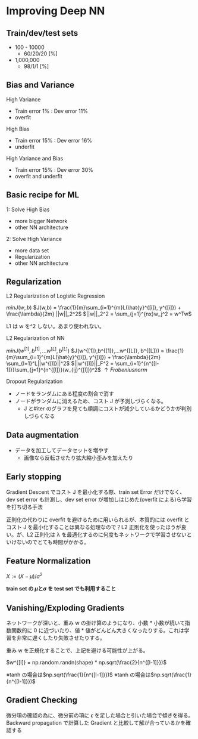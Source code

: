 # Improving Deep NN

## Train/dev/test sets

- 100 - 10000
  - 60/20/20 [%]
- 1,000,000
  - 98/1/1 [%]

## Bias and Variance

High Variance

- Train error 1% : Dev error 11%
- overfit

High Bias

- Train error 15% : Dev error 16%
- underfit

High Variance and Bias

- Train error 15% : Dev error 30%
- overfit and underfit

## Basic recipe for ML

1: Solve High Bias

- more bigger Network
- other NN architecture

2: Solve High Variance

- more data set
- Regularization
- other NN architecture

## Regularization

L2 Regularization of Logistic Regression

$minJ(w,b)$
$J(w,b) = \frac{1}{m}\sum_{i=1}^{m}L(\hat{y}^{[i]}, y^{[i]}) + \frac{\lambda}{2m} ||w||_2^2$
$||w||_2^2 = \sum_{j=1}^{nx}w_j^2 = w^Tw$

L1 は w を^2 しない。あまり使われない。

L2 Regularization of NN

$minJ(w^{[1]},b^{[1]},...w^{[L]}, b^{[L]})$
$J(w^{[1]},b^{[1]},...w^{[L]}, b^{[L]}) = \frac{1}{m}\sum_{i=1}^{m}L(\hat{y}^{[i]}, y^{[i]}) + \frac{\lambda}{2m} \sum_{l=1}^L||w^{[l]}||^2$
$||w^{[l]}||_F^2 = \sum_{i=1}^{n^{[l-1]}}\sum_{j=1}^{n^{[l]}}(w_{ij}^{[l]})^2$
$\uparrow Frobenius norm$

Dropout Regularization

- ノードをランダムにある程度の割合で消す
- ノードがランダムに消えるため、コスト J が予測しづらくなる。
  - J と#iter のグラフを見ても順調にコストが減少しているかどうかが判別しづらくなる

## Data augmentation

- データを加工してデータセットを増やす
  - 画像なら反転させたり拡大縮小歪みを加えたり

## Early stopping

Gradient Descent でコスト J を最小化する際、train set Error だけでなく、dev set error も計測し、dev set error が増加しはじめた(overfit による)ら学習を打ち切る手法

正則化の代わりに overfit を避けるために用いられるが、本質的には overfit とコスト J を最小化することは異なる処理なので？L2 正則化を使ったほうが良い。が、L2 正則化は λ を最適化するのに何度もネットワークで学習させないといけないのでとても時間がかかる。

## Feature Normalization

$X := (X -\mu) / \sigma^2$

**train set の $\mu \text{と} \sigma$ を test set でも利用すること**

## Vanishing/Exploding Gradients

ネットワークが深いと、重み w の掛け算のようになり、小数 \* 小数が続いて指数関数的に 0 に近づいたり、値 \* 値がどんどん大きくなったりする。これは学習を非常に遅くしたり失敗させたりする。

重み w を正規化することで、上記を避ける可能性が上がる。

$w^{[l]} = np.random.randn(shape) * np.sqrt(\frac{2}{n^{[l-1]}})$

※tanh の場合は$np.sqrt(\frac{1}{n^{[l-1]}})$
※tanh の場合は$np.sqrt(\frac{1}{n^{[l-1]}})$

## Gradient Checking

微分項の確認の為に、微分前の項に $\epsilon$ を足した場合と引いた場合で傾きを得る。Backward propagation で計算した Gradient と比較して解が合っているかを確認する
